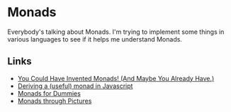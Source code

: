 # Monads

Everybody's talking about Monads. I'm trying to implement some things in
various languages to see if it helps me understand Monads.

## Links
* [You Could Have Invented Monads! (And Maybe You Already Have.)](http://blog.sigfpe.com/2006/08/you-could-have-invented-monads-and.html)
* [Deriving a (useful) monad in Javascript](http://www.reddit.com/r/javascript/comments/1fv3w5/deriving_a_useful_monad_in_javascript/)
* [Monads for Dummies](http://jabberwocky.eu/2012/11/02/monads-for-dummies/)
* [Monads through Pictures](http://www.bolour.com/papers/monads-through-pictures.html)
